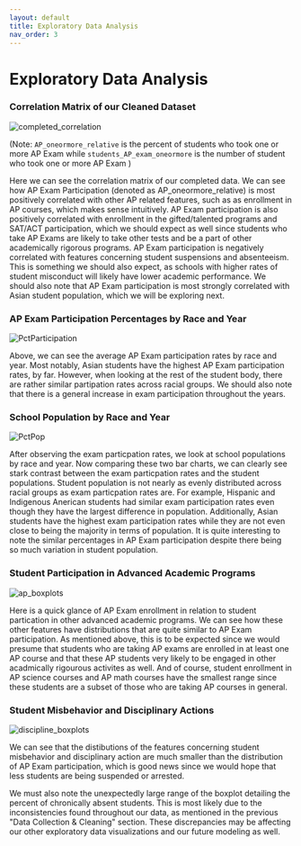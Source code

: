 ```yaml
---
layout: default
title: Exploratory Data Analysis 
nav_order: 3
---
```


# Exploratory Data Analysis 

### Correlation Matrix of our Cleaned Dataset 

![completed_correlation](../../assets/images/completed_correlation.png)

(Note: `AP_oneormore_relative` is the percent of students who took one or more AP Exam while `students_AP_exam_oneormore` is the number of student who took one or more AP Exam ) 


Here we can see the correlation matrix of our completed data. We can see how AP Exam Participation (denoted as AP_oneormore_relative) is most positively correlated with other AP related features, such as as enrollment in AP courses, which makes sense intuitively. AP Exam participation is also positively correlated with enrollment in the gifted/talented programs and SAT/ACT participation, which we should expect as well since students who take AP Exams are likely to take other tests and be a part of other academically rigorous programs. AP Exam participation is negatively correlated with features concerning student suspensions and absenteeism. This is something we should also expect, as schools with higher rates of student misconduct will likely have lower academic performance. We should also note that AP Exam participation is most strongly correlated with Asian student population, which we will be exploring next. 



### AP Exam Participation Percentages by Race and Year  

![PctParticipation](../../assets/images/PctParticipation.png)

Above, we can see the average AP Exam participation rates by race and year. Most notably, Asian students have the highest AP Exam participation rates, by far. However, when looking at the rest of the student body, there are rather similar partipation rates across racial groups. We should also note that there is a general increase in exam participation throughout the years. 

### School Population by Race and Year 

![PctPop](../../assets/images/PctPop.png)

After observing the exam particpation rates, we look at school populations by race and year. Now comparing these two bar charts, we can clearly see stark contrast between the exam particpation rates and the student populations. Student population is not nearly as evenly distributed across racial groups as exam particpation rates are. For example, Hispanic and Indigenous Anerican students had similar exam participation rates even though they have the largest difference in population. Additionally, Asian students have the highest exam participation rates while they are not even close to being the majority in terms of population. It is quite interesting to note the similar percentages in AP Exam participation despite there being so much variation in student population. 

 
### Student Participation in Advanced Academic Programs 

![ap_boxplots](../../assets/images/ap_boxplots.png)

Here is a quick glance of AP Exam enrollment in relation to student partication in other advanced academic programs. We can see how these other features have distributions that are quite similar to AP Exam participation. As mentioned above, this is to be expected since we would presume that students who are taking AP exams are enrolled in at least one AP course and that these AP students very likely to be engaged in other acadmically rigourous activites as well. And of course, student enrollment in AP science courses and AP math courses have the smallest range since these students are a subset of those who are taking AP courses in general.


### Student Misbehavior and Disciplinary Actions 

![discipline_boxplots](../../assets/images/discipline_boxplots.png)


We can see that the distibutions of the features concerning student misbehavior and disciplinary action are much smaller than the distribution of AP Exam participation, which is good news since we would hope that less students are being suspended or arrested. 

We must also note the unexpectedly large range of the boxplot detailing the percent of chronically absent students. This is most likely due to the inconsistencies found throughout our data, as mentioned in the previous "Data Collection & Cleaning" section. These discrepancies may be affecting our other exploratory data visualizations and our future modeling as well. 
